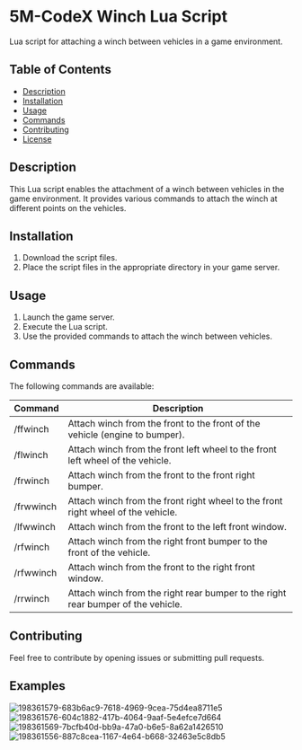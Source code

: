 # 5M-CodeX Winch Lua Script

Lua script for attaching a winch between vehicles in a game environment.

## Table of Contents

- [Description](#description)
- [Installation](#installation)
- [Usage](#usage)
- [Commands](#commands)
- [Contributing](#contributing)
- [License](#license)

## Description

This Lua script enables the attachment of a winch between vehicles in the game environment. It provides various commands to attach the winch at different points on the vehicles.

## Installation

1. Download the script files.
2. Place the script files in the appropriate directory in your game server.

## Usage

1. Launch the game server.
2. Execute the Lua script.
3. Use the provided commands to attach the winch between vehicles.

## Commands

The following commands are available:

| Command   | Description                                           |
|-----------|-------------------------------------------------------|
| /ffwinch  | Attach winch from the front to the front of the vehicle (engine to bumper). |
| /flwinch  | Attach winch from the front left wheel to the front left wheel of the vehicle. |
| /frwinch  | Attach winch from the front to the front right bumper. |
| /frwwinch | Attach winch from the front right wheel to the front right wheel of the vehicle. |
| /lfwwinch | Attach winch from the front to the left front window. |
| /rfwinch  | Attach winch from the right front bumper to the front of the vehicle. |
| /rfwwinch | Attach winch from the front to the right front window. |
| /rrwinch  | Attach winch from the right rear bumper to the right rear bumper of the vehicle. |

## Contributing

Feel free to contribute by opening issues or submitting pull requests.

## Examples 

![198361579-683b6ac9-7618-4969-9cea-75d4ea8711e5](https://github.com/5M-CodeX/codex-winch/assets/112611821/de7a2a8a-c3a5-46e3-b474-1117b213e165)
![198361576-604c1882-417b-4064-9aaf-5e4efce7d664](https://github.com/5M-CodeX/codex-winch/assets/112611821/3fb0cb4c-62d8-4e5f-b206-b6cc46fd84bc)
![198361569-7bcfb40d-bb9a-47a0-b6e5-8a62a1426510](https://github.com/5M-CodeX/codex-winch/assets/112611821/536dd7c3-ea6d-482a-95d2-223c4d61de29)
![198361556-887c8cea-1167-4e64-b668-32463e5c8db5](https://github.com/5M-CodeX/codex-winch/assets/112611821/3334361d-664e-492a-a64e-d250fe221b99)

